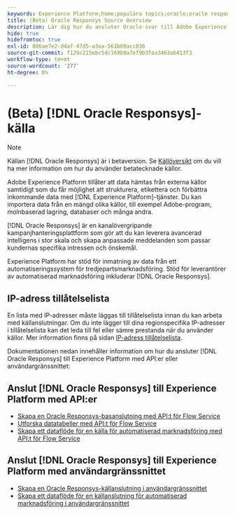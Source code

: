 ```yaml
---
keywords: Experience Platform;home;populära topics;oracle;oracle responsys;responsys
title: (Beta) Oracle Responsys Source Overview
description: Lär dig hur du ansluter Oracle-svar till Adobe Experience Platform med API:er eller användargränssnittet.
hide: true
hidefromtoc: true
exl-id: 806ae7e2-d4af-47d5-a3aa-561b69acc836
source-git-commit: f129c215ebc5dc169b9a7ef9b3faa3463ab413f3
workflow-type: tm+mt
source-wordcount: '277'
ht-degree: 0%

---
```


# (Beta) [!DNL Oracle Responsys]-källa

>[!NOTE]
>
>Källan [!DNL Oracle Responsys] är i betaversion. Se [Källöversikt](../../home.md#terms-and-conditions) om du vill ha mer information om hur du använder betatecknade källor.

Adobe Experience Platform tillåter att data hämtas från externa källor samtidigt som du får möjlighet att strukturera, etikettera och förbättra inkommande data med [!DNL Experience Platform]-tjänster. Du kan importera data från en mängd olika källor, till exempel Adobe-program, molnbaserad lagring, databaser och många andra.

[!DNL Oracle Responsys] är en kanalövergripande kampanjhanteringsplattform som gör att du kan leverera avancerad intelligens i stor skala och skapa anpassade meddelanden som passar kundernas specifika intressen och önskemål.

Experience Platform har stöd för inmatning av data från ett automatiseringssystem för tredjepartsmarknadsföring. Stöd för leverantörer av automatiserad marknadsföring inkluderar [!DNL Oracle Responsys].

## IP-adress tillåtelselista

En lista med IP-adresser måste läggas till tillåtelselista innan du kan arbeta med källanslutningar. Om du inte lägger till dina regionspecifika IP-adresser i tillåtelselista kan det leda till fel eller sämre prestanda när du använder källor. Mer information finns på sidan [IP-adress tillåtelselista](../../ip-address-allow-list.md).

Dokumentationen nedan innehåller information om hur du ansluter [!DNL Oracle Responsys] till Experience Platform med API:er eller användargränssnittet:

## Anslut [!DNL Oracle Responsys] till Experience Platform med API:er

* [Skapa en Oracle Responsys-basanslutning med API:t för Flow Service](../../tutorials/api/create/marketing-automation/oracle-responsys.md)
* [Utforska datatabeller med API:t för Flow Service](../../tutorials/api/explore/tabular.md)
* [Skapa ett dataflöde för en källa för automatiserad marknadsföring med API:t för Flow Service](../../tutorials/api/collect/marketing-automation.md)

## Anslut [!DNL Oracle Responsys] till Experience Platform med användargränssnittet

* [Skapa en Oracle Responsys-källanslutning i användargränssnittet](../../tutorials/ui/create/marketing-automation/oracle-responsys.md)
* [Skapa ett dataflöde för en källanslutning för automatiserad marknadsföring i användargränssnittet](../../tutorials/ui/dataflow/marketing-automation.md)
